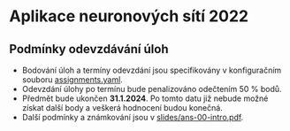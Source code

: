 Aplikace neuronových sítí 2022
==============================


Podmínky odevzdávání úloh
-------------------------

- Bodování úloh a termíny odevzdání jsou specifikovány v konfiguračním souboru [assignments.yaml](assignments.yaml).
- Odevzdání úlohy po termínu bude penalizováno odečtením 50 % bodů.
- Předmět bude ukončen **31.1.2024**. Po tomto datu již nebude možné získat další body a veškerá hodnocení budou konečná.
- Další podmínky a známkování jsou v [slides/ans-00-intro.pdf](slides/ans-00-intro.pdf).
